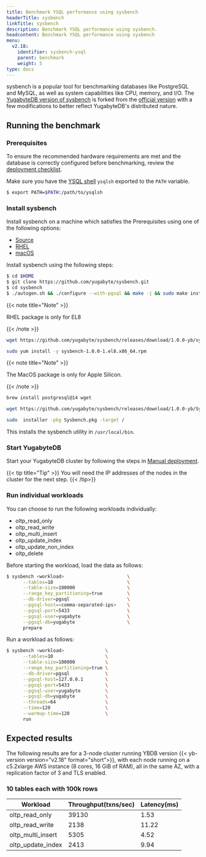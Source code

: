 ```yaml
---
title: Benchmark YSQL performance using sysbench
headerTitle: sysbench
linkTitle: sysbench
description: Benchmark YSQL performance using sysbench.
headcontent: Benchmark YSQL performance using sysbench
menu:
  v2.18:
    identifier: sysbench-ysql
    parent: benchmark
    weight: 5
type: docs
---
```


sysbench is a popular tool for benchmarking databases like PostgreSQL and MySQL, as well as system capabilities like CPU, memory, and I/O. The [YugabyteDB version of sysbench](https://github.com/yugabyte/sysbench) is forked from the [official version](https://github.com/akopytov/sysbench) with a few modifications to better reflect YugabyteDB's distributed nature.

## Running the benchmark

### Prerequisites

To ensure the recommended hardware requirements are met and the database is correctly configured before benchmarking, review the [deployment checklist](../../deploy/checklist/).

Make sure you have the [YSQL shell](../../api/ysqlsh/) `ysqlsh` exported to the `PATH` variable.

```sh
$ export PATH=$PATH:/path/to/ysqlsh
```

### Install sysbench

Install sysbench on a machine which satisfies the Prerequisites using one of 
the following options:

<ul class="nav nav-tabs nav-tabs-yb">
    <li>
    <a href="#github" class="nav-link active" id="github-tab" data-bs-toggle="tab" role="tab" aria-controls="github" aria-selected="true">
      <i class="fab fa-github" aria-hidden="true"></i>
      Source
    </a>
  </li>
  <li>
    <a href="#rhel" class="nav-link" id="rhel-tab" data-bs-toggle="tab" role="tab" aria-controls="rhel" aria-selected="true">
      <i class="fa-brands fa-redhat" aria-hidden="true"></i>
      RHEL
    </a>
  </li>
  <li >
    <a href="#macos" class="nav-link" id="macos-tab" data-bs-toggle="tab" role="tab" aria-controls="macos" aria-selected="true">
      <i class="fa-brands fa-apple" aria-hidden="true"></i>
      macOS
    </a>
  </li>

</ul>

<div class="tab-content">
  <div id="github" class="tab-pane fade show active" role="tabpanel" aria-labelledby="github-tab">

Install sysbench using the following steps:

```sh
$ cd $HOME
$ git clone https://github.com/yugabyte/sysbench.git
$ cd sysbench
$ ./autogen.sh && ./configure --with-pgsql && make -j && sudo make install
```

  </div>

  <div id="rhel" class="tab-pane fade" role="tabpanel" aria-labelledby="rhel-tab">

{{< note title="Note" >}}

RHEL package is only for EL8

{{< /note >}}

```sh
wget https://github.com/yugabyte/sysbench/releases/download/1.0.0-yb/sysbench-1.0.0-1.el8.x86_64.rpm

sudo yum install -y sysbench-1.0.0-1.el8.x86_64.rpm 
```

  </div>
  <div id="macos" class="tab-pane fade" role="tabpanel" aria-labelledby="macos-tab">

{{< note title="Note" >}}

The MacOS package is only for Apple Silicon.

{{< /note >}}

```sh
brew install postgresql@14 wget

wget https://github.com/yugabyte/sysbench/releases/download/1.0.0-yb/Sysbench.pkg

sudo  installer -pkg Sysbench.pkg -target /
```

  </div>

</div>

This installs the sysbench utility in `/usr/local/bin`.

### Start YugabyteDB

Start your YugabyteDB cluster by following the steps in [Manual deployment](../../deploy/manual-deployment/).

{{< tip title="Tip" >}}
You will need the IP addresses of the nodes in the cluster for the next step.
{{< /tip>}}

### Run individual workloads

You can choose to run the following workloads individually:

* oltp_read_only
* oltp_read_write
* oltp_multi_insert
* oltp_update_index
* oltp_update_non_index
* oltp_delete

Before starting the workload, load the data as follows:

```sh
$ sysbench <workload>                       \
      --tables=10                           \
      --table-size=100000                   \
      --range_key_partitioning=true         \
      --db-driver=pgsql                     \
      --pgsql-host=<comma-separated-ips>    \
      --pgsql-port=5433                     \
      --pgsql-user=yugabyte                 \
      --pgsql-db=yugabyte                   \
      prepare
```

Run a workload as follows:

```sh
$ sysbench <workload>               \
      --tables=10                   \
      --table-size=100000           \
      --range_key_partitioning=true \
      --db-driver=pgsql             \
      --pgsql-host=127.0.0.1        \
      --pgsql-port=5433             \
      --pgsql-user=yugabyte         \
      --pgsql-db=yugabyte           \
      --threads=64                  \
      --time=120                    \
      --warmup-time=120             \
      run
```

## Expected results

The following results are for a 3-node cluster running YBDB version {{< yb-version version="v2.18" format="short">}}, with each node running on a c5.2xlarge AWS instance (8 cores, 16 GiB of RAM), all in the same AZ, with a replication factor of 3 and TLS enabled.

### 10 tables each with 100k rows

| Workload          | Throughput(txns/sec) | Latency(ms) |
|------------------------|---------------------------|------------------|
| oltp_read_only         | 39130                    | 1.53             |
| oltp_read_write        | 2138                     | 11.22               |
| oltp_multi_insert      | 5305                     | 4.52              |
| oltp_update_index      | 2413                     | 9.94             |
